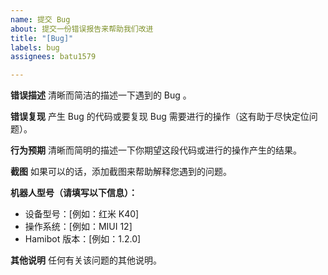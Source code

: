 ```yaml
---
name: 提交 Bug
about: 提交一份错误报告来帮助我们改进
title: "[Bug]"
labels: bug
assignees: batu1579

---
```


**错误描述**
清晰而简洁的描述一下遇到的 Bug 。

**错误复现**
产生 Bug 的代码或要复现 Bug 需要进行的操作（这有助于尽快定位问题）。

**行为预期**
清晰而简明的描述一下你期望这段代码或进行的操作产生的结果。

**截图**
如果可以的话，添加截图来帮助解释您遇到的问题。

**机器人型号（请填写以下信息）：**
 - 设备型号：[例如：红米 K40]
 - 操作系统：[例如：MIUI 12]
 - Hamibot 版本：[例如：1.2.0]

**其他说明**
任何有关该问题的其他说明。
